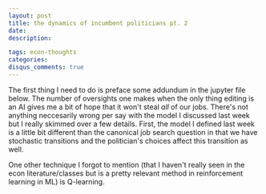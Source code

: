 ```yaml
---
layout: post
title: the dynamics of incumbent politicians pt. 2
date: 
description: 

tags: econ-thoughts
categories:
disqus_comments: true
---
```


The first thing I need to do is preface some addundum in the jupyter file below. The number of oversights one makes when the only thing editing is an AI gives me a bit of hope that it won't steal *all* of our jobs. There's not anything neccesarily wrong per say with the model I discussed last week but I really skimmed over a few details. First, the model I defined last week is a little bit different than the canonical job search question in that we have stochastic transitions and the politician's choices affect this transition as well.

One other technique I forgot to mention (that I haven't really seen in the econ literature/classes but is a pretty relevant method in reinforcement learning in ML) is Q-learning.
